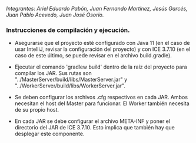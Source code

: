 
*Integrantes: Ariel Eduardo Pabón, Juan Fernando Martínez, Jesús Garcés, Juan Pablo Acevedo, Juan José Osorio.*

### Instrucciones de compilación y ejecución.

- Asegurarse que el proyecto esté configurado con Java 11 (en el caso de usar IntelliJ, revisar la configuración del proyecto) y con ICE 3.7.10 (en el caso de este último, se puede revisar en el archivo build.gradle).

- Ejecutar el comando 'gradlew build' dentro de la raíz del proyecto para compilar los JAR. Sus rutas son "../MasterServer/build/libs/MasterServer.jar" y "../WorkerServer/build/libs/WorkerServer.jar".

- Se deben configurar los archivos .cfg respectivos en cada JAR. Ambos necesitan el host del Master para funcionar. El Worker también necesita de su propio host.

- En cada JAR se debe configurar el archivo META-INF y poner el directorio del JAR de ICE 3.7.10. Esto implica que también hay que desplegar este componente.
